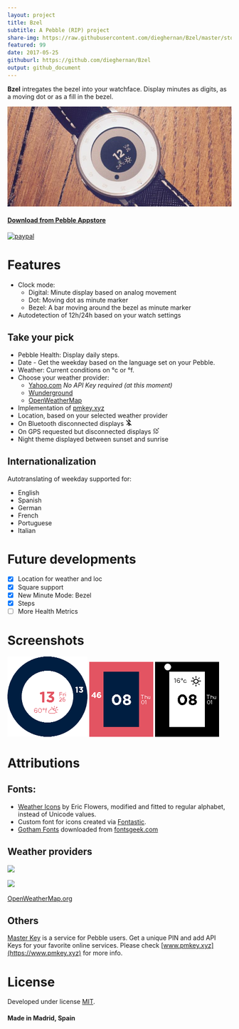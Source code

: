 ```yaml
---
layout: project
title: Bzel 
subtitle: A Pebble (RIP) project
share-img: https://raw.githubusercontent.com/dieghernan/Bzel/master/store/BannerBzel.png
featured: 99
date: 2017-05-25
githuburl: https://github.com/dieghernan/Bzel
output: github_document
---
```


**Bzel** intregates the bezel into your watchface. Display minutes as digits, as a moving dot or as a fill in the bezel.

![Banner](https://raw.githubusercontent.com/dieghernan/Bzel/master/store/BannerBzel.png)

#### [Download from Pebble Appstore](https://apps.getpebble.com/applications/59280895b67f9f43f80004c9)

[![paypal](https://www.paypalobjects.com/en_US/ES/i/btn/btn_donateCC_LG.gif)](https://www.paypal.com/cgi-bin/webscr?cmd=_s-xclick&hosted_button_id=AAYBMD7APLZFN)

# Features
* Clock mode:
   * Digital: Minute display based on analog movement
   * Dot: Moving dot as minute marker
   * Bezel: A bar moving around the bezel as minute marker
* Autodetection of 12h/24h based on your watch settings

## Take your pick
 * Pebble Health: Display daily steps.
 * Date - Get the weekday based on the language set on your Pebble.
 * Weather: Current conditions on °c or °f.
 * Choose your weather provider:
    * [Yahoo.com](https://www.yahoo.com/?ilc=401) _No API Key required (at this moment)_
    * [Wunderground](https://www.wunderground.com/?apiref=fb6856330e74c168)
    * [OpenWeatherMap](https://openweathermap.org/)
 * Implementation of [pmkey.xyz](https://www.pmkey.xyz)    
 * Location, based on your selected weather provider
 * On Bluetooth disconnected displays ![BTDis](https://raw.githubusercontent.com/dieghernan/Sfera/master/assets/BTDisconnectIcon.png)
 * On GPS requested but disconnected displays ![GPSDis](https://raw.githubusercontent.com/dieghernan/Sfera/master/assets/GPSDisconnectIcon.png)
 * Night theme displayed between sunset and sunrise
    
## Internationalization
Autotranslating of weekday supported for:
* English 
* Spanish
* German
* French
* Portuguese
* Italian

# Future developments
- [x] Location for weather and loc
- [x] Square support
- [x] New Minute Mode: Bezel
- [x] Steps
- [ ] More Health Metrics

# Screenshots
![GIF](https://raw.githubusercontent.com/dieghernan/Bzel/master/store/BezelPTR.gif)
![GIF](https://raw.githubusercontent.com/dieghernan/Bzel/master/store/BezelPT.gif)
![GIF](https://raw.githubusercontent.com/dieghernan/Bzel/master/store/BezelBW.gif)

# Attributions
## Fonts: 
 * [Weather Icons](https://erikflowers.github.io/weather-icons) by Eric Flowers, modified and fitted to regular alphabet, instead of Unicode values.
 * Custom font for icons created via [Fontastic](http://fontastic.me/).
 * [Gotham Fonts](http://fontsgeek.com/search?q=gotham) downloaded from [fontsgeek.com](http://fontsgeek.com)
  
## Weather providers  

<a href="https://www.yahoo.com/?ilc=401"><img src="https://poweredby.yahoo.com/purple.png"></a>

<a href="https://www.wunderground.com/?apiref=fb6856330e74c168"><img src="https://icons.wxug.com/logos/PNG/wundergroundLogo_4c.png" width="120" ></a>

[OpenWeatherMap.org](https://openweathermap.org/)

## Others

[Master Key](https://www.pmkey.xyz) is a service for Pebble users. Get a unique PIN and add API Keys for your favorite online services. Please check [www.pmkey.xyz](https://www.pmkey.xyz) for more info.

# License
Developed under license [MIT](https://raw.githubusercontent.com/dieghernan/Bzel/master/LICENSE).


#### Made in Madrid, Spain
